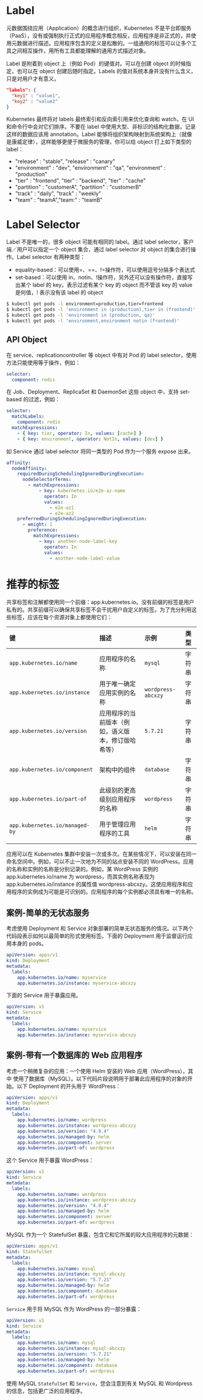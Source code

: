 # Label

元数据围绕应用（Application）的概念进行组织，Kubernetes 不是平台即服务（PaaS），没有或强制执行正式的应用程序概念相反，应用程序是非正式的，并使用元数据进行描述。应用程序包含的定义是松散的。一组通用的标签可以让多个工具之间相互操作，用所有工具都能理解的通用方式描述对象。

Label 是附着到 object 上（例如 Pod）的键值对。可以在创建 object 的时候指定，也可以在 object 创建后随时指定。Labels 的值对系统本身并没有什么含义，只是对用户才有意义。

```json
"labels": {
  "key1" : "value1",
  "key2" : "value2"
}
```

Kubernetes 最终将对 labels 最终索引和反向索引用来优化查询和 watch，在 UI 和命令行中会对它们排序。不要在 label 中使用大型、非标识的结构化数据，记录这样的数据应该用 annotation。Label 能够将组织架构映射到系统架构上（就像是康威定律），这样能够更便于微服务的管理，你可以给 object 打上如下类型的 label：

- "release" : "stable", "release" : "canary"
- "environment" : "dev", "environment" : "qa", "environment" : "production"
- "tier" : "frontend", "tier" : "backend", "tier" : "cache"
- "partition" : "customerA", "partition" : "customerB"
- "track" : "daily", "track" : "weekly"
- "team" : "teamA","team:" : "teamB"

# Label Selector

Label 不是唯一的，很多 object 可能有相同的 label。通过 label selector，客户端／用户可以指定一个 object 集合，通过 label selector 对 object 的集合进行操作。Label selector 有两种类型：

- equality-based：可以使用=、==、!=操作符，可以使用逗号分隔多个表达式
- set-based：可以使用 in、notin、!操作符，另外还可以没有操作符，直接写出某个 label 的 key，表示过滤有某个 key 的 object 而不管该 key 的 value 是何值，! 表示没有该 label 的 object

```sh
$ kubectl get pods -l environment=production,tier=frontend
$ kubectl get pods -l 'environment in (production),tier in (frontend)'
$ kubectl get pods -l 'environment in (production, qa)'
$ kubectl get pods -l 'environment,environment notin (frontend)'
```

## API Object

在 service、replicationcontroller 等 object 中有对 Pod 的 label selector，使用方法只能使用等于操作，例如：

```yml
selector:
  component: redis
```

在 Job、Deployment、ReplicaSet 和 DaemonSet 这些 object 中，支持 set-based 的过滤，例如：

```yml
selector:
  matchLabels:
    component: redis
  matchExpressions:
    - { key: tier, operator: In, values: [cache] }
    - { key: environment, operator: NotIn, values: [dev] }
```

如 Service 通过 label selector 将同一类型的 Pod 作为一个服务 expose 出来。

```yml
affinity:
  nodeAffinity:
    requiredDuringSchedulingIgnoredDuringExecution:
      nodeSelectorTerms:
        - matchExpressions:
            - key: kubernetes.io/e2e-az-name
              operator: In
              values:
                - e2e-az1
                - e2e-az2
    preferredDuringSchedulingIgnoredDuringExecution:
      - weight: 1
        preference:
          matchExpressions:
            - key: another-node-label-key
              operator: In
              values:
                - another-node-label-value
```

# 推荐的标签

共享标签和注解都使用同一个前缀：app.kubernetes.io。没有前缀的标签是用户私有的。共享前缀可以确保共享标签不会干扰用户自定义的标签。为了充分利用这些标签，应该在每个资源对象上都使用它们：

| 键                             | 描述                                               | 示例               | 类型   |
| :----------------------------- | :------------------------------------------------- | :----------------- | :----- |
| `app.kubernetes.io/name`       | 应用程序的名称                                     | `mysql`            | 字符串 |
| `app.kubernetes.io/instance`   | 用于唯一确定应用实例的名称                         | `wordpress-abcxzy` | 字符串 |
| `app.kubernetes.io/version`    | 应用程序的当前版本（例如，语义版本，修订版哈希等） | `5.7.21`           | 字符串 |
| `app.kubernetes.io/component`  | 架构中的组件                                       | `database`         | 字符串 |
| `app.kubernetes.io/part-of`    | 此级别的更高级别应用程序的名称                     | `wordpress`        | 字符串 |
| `app.kubernetes.io/managed-by` | 用于管理应用程序的工具                             | `helm`             | 字符串 |

应用可以在 Kubernetes 集群中安装一次或多次。在某些情况下，可以安装在同一命名空间中。例如，可以不止一次地为不同的站点安装不同的 WordPress。应用的名称和实例的名称是分别记录的。例如，某 WordPress 实例的 app.kubernetes.io/name 为 wordpress，而其实例名称表现为 app.kubernetes.io/instance 的属性值 wordpress-abcxzy。这使应用程序和应用程序的实例成为可能是可识别的。应用程序的每个实例都必须具有唯一的名称。

## 案例-简单的无状态服务

考虑使用 Deployment 和 Service 对象部署的简单无状态服务的情况。以下两个代码段表示如何以最简单的形式使用标签。下面的 Deployment 用于监督运行应用本身的 pods。

```yml
apiVersion: apps/v1
kind: Deployment
metadata:
  labels:
    app.kubernetes.io/name: myservice
    app.kubernetes.io/instance: myservice-abcxzy
```

下面的 Service 用于暴露应用。

```yml
apiVersion: v1
kind: Service
metadata:
  labels:
    app.kubernetes.io/name: myservice
    app.kubernetes.io/instance: myservice-abcxzy
```

## 案例-带有一个数据库的 Web 应用程序

考虑一个稍微复杂的应用：一个使用 Helm 安装的 Web 应用（WordPress），其中 使用了数据库（MySQL）。以下代码片段说明用于部署此应用程序的对象的开始。以下 Deployment 的开头用于 WordPress：

```yml
apiVersion: apps/v1
kind: Deployment
metadata:
  labels:
    app.kubernetes.io/name: wordpress
    app.kubernetes.io/instance: wordpress-abcxzy
    app.kubernetes.io/version: "4.9.4"
    app.kubernetes.io/managed-by: helm
    app.kubernetes.io/component: server
    app.kubernetes.io/part-of: wordpress
```

这个 Service 用于暴露 WordPress：

```yml
apiVersion: v1
kind: Service
metadata:
  labels:
    app.kubernetes.io/name: wordpress
    app.kubernetes.io/instance: wordpress-abcxzy
    app.kubernetes.io/version: "4.9.4"
    app.kubernetes.io/managed-by: helm
    app.kubernetes.io/component: server
    app.kubernetes.io/part-of: wordpress
```

MySQL 作为一个 StatefulSet 暴露，包含它和它所属的较大应用程序的元数据：

```yml
apiVersion: apps/v1
kind: StatefulSet
metadata:
  labels:
    app.kubernetes.io/name: mysql
    app.kubernetes.io/instance: mysql-abcxzy
    app.kubernetes.io/version: "5.7.21"
    app.kubernetes.io/managed-by: helm
    app.kubernetes.io/component: database
    app.kubernetes.io/part-of: wordpress
```

`Service` 用于将 MySQL 作为 WordPress 的一部分暴露：

```yaml
apiVersion: v1
kind: Service
metadata:
  labels:
    app.kubernetes.io/name: mysql
    app.kubernetes.io/instance: mysql-abcxzy
    app.kubernetes.io/version: "5.7.21"
    app.kubernetes.io/managed-by: helm
    app.kubernetes.io/component: database
    app.kubernetes.io/part-of: wordpress
```

使用 MySQL `StatefulSet` 和 `Service`，您会注意到有关 MySQL 和 Wordpress 的信息，包括更广泛的应用程序。

